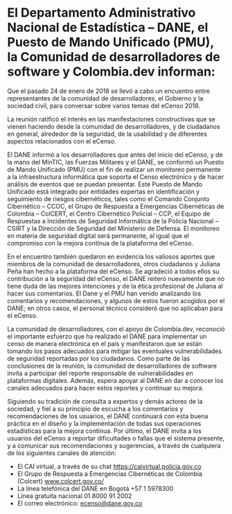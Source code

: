 # El Departamento Administrativo Nacional de Estadística – DANE, el Puesto de Mando Unificado (PMU), la Comunidad de desarrolladores de software y Colombia.dev informan:

Que el pasado 24 de enero de 2018 se llevó a cabo un encuentro entre representantes de la comunidad de desarrolladores, el Gobierno y la sociedad civil, para conversar sobre varios temas del eCenso 2018.

La reunión ratificó el interés en las manifestaciones constructivas que se vienen haciendo desde la comunidad de desarrolladores, y de ciudadanos en general, alrededor de la seguridad, de la usabilidad y de diferentes aspectos relacionados con el eCenso.

El DANE informó a los desarrolladores que antes del inicio del eCenso, y de la mano del MinTIC, las Fuerzas Militares y el DANE, se conformó un Puesto de Mando Unificado (PMU) con el fin de realizar un monitoreo permanente a la infraestructura informática que soporta el Censo electrónico y de hacer análisis de eventos que se puedan presentar. Este Puesto de Mando Unificado está integrado por entidades expertas en identificación y seguimiento de riesgos cibernéticos, tales como el Comando Conjunto Cibernético – CCOC, el Grupo de Respuesta a Emergencias Cibernéticas de Colombia – ColCERT, el Centro Cibernético Policial – CCP, el Equipo de Respuestas a Incidentes de Seguridad Informática de la Policía Nacional – CSIRT y la Dirección de Seguridad del Ministerio de Defensa. El monitoreo en materia de seguridad digital será permanente, al igual que el compromiso con la mejora continua de la plataforma del eCenso.

En el encuentro también quedaron en evidencia los valiosos aportes que miembros de la comunidad de desarrolladores, otros ciudadanos y Juliana Peña han hecho a la plataforma del eCenso. Se agradeció a todos ellos su contribución a la seguridad del eCenso, el DANE reiteró nuevamente que no tiene duda de las mejores intenciones y de la ética profesional de Juliana al hacer sus comentarios. El Dane y el PMU han venido analizando los comentarios y recomendaciones, y algunos de estos fueron acogidos por el DANE; en otros casos, el personal técnico consideró que no aplicaban para el eCenso.

La comunidad de desarrolladores, con el apoyo de Colombia.dev, reconoció el importante esfuerzo que ha realizado el DANE para implementar un censo de manera electrónica en el país y manifestaron que se están tomando los pasos adecuados para mitigar las eventuales vulnerabilidades de seguridad reportadas por los ciudadanos.
Como parte de las conclusiones de la reunión, la comunidad de desarrolladores de software invita a participar del reporte responsable de vulnerabilidades en plataformas digitales. Además, espera apoyar al DANE en dar a conocer los canales adecuados para hacer estos reportes y continuar su mejora.

Siguiendo su tradición de consulta a expertos y demás actores de la sociedad, y fiel a su principio de escucha a los comentarios y recomendaciones de los usuarios, el DANE continuará con esta buena práctica en el diseño y la implementación de todas sus operaciones estadísticas para la mejora continua.
Por último, el DANE invita a los usuarios del eCenso a reportar dificultades o fallas que el sistema presente, y a comunicar sus recomendaciones y sugerencias, a través de cualquiera de los siguientes canales de atención:

- El CAI virtual, a través de su chat https://caivirtual.policia.gov.co
- El Grupo de Respuesta a Emergencias Cibernéticas de Colombia (Colcert) www.colcert.gov.co/
- La línea telefónica del DANE en Bogotá +57 1 5978300
- Línea gratuita nacional 01 8000 91 2002
- El correo electrónico: ecenso@dane.gov.co
